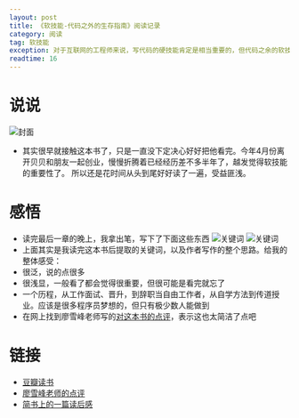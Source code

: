 ```yaml
---
layout: post
title: 《软技能-代码之外的生存指南》阅读记录
category: 阅读
tag: 软技能
exception: 对于互联网的工程师来说，写代码的硬技能肯定是相当重要的，但代码之余的软技能也不可缺少的
readtime: 16
---
```


# 说说
![封面](https://raw.githubusercontent.com/yzsunlei/yzsunlei.github.io/master/_files/2017/ruanjineng.jpg)
* 其实很早就接触这本书了，只是一直没下定决心好好把他看完。今年4月份离开贝贝和朋友一起创业，慢慢折腾着已经经历差不多半年了，越发觉得软技能的重要性了。
所以还是花时间从头到尾好好读了一遍，受益匪浅。

# 感悟
* 读完最后一章的晚上，我拿出笔，写下了下面这些东西
![关键词](https://raw.githubusercontent.com/yzsunlei/yzsunlei.github.io/master/_files/2017/ruanjineng1.jpg)
![关键词](https://raw.githubusercontent.com/yzsunlei/yzsunlei.github.io/master/_files/2017/ruanjineng2.jpg)
* 上面其实是我读完这本书后提取的关键词，以及作者写作的整个思路。给我的整体感受：
* 很泛，说的点很多
* 很浅显，一般看了都会觉得很重要，但很可能是看完就忘了
* 一个历程，从工作面试、晋升，到辞职当自由工作者，从自学方法到传道授业。应该是很多程序员梦想的，但只有极少数人能做到
* 在网上找到廖雪峰老师写的[对这本书的点评](https://www.liaoxuefeng.com/article/0014724789939108cdd007695054bcc9797d10695eb4bc5000)，表示这也太简洁了点吧

# 链接
* [豆瓣读书](https://book.douban.com/subject/26835090/)
* [廖雪峰老师的点评](https://www.liaoxuefeng.com/article/0014724789939108cdd007695054bcc9797d10695eb4bc5000)
* [简书上的一篇读后感](http://www.jianshu.com/p/043933eb2c2c)